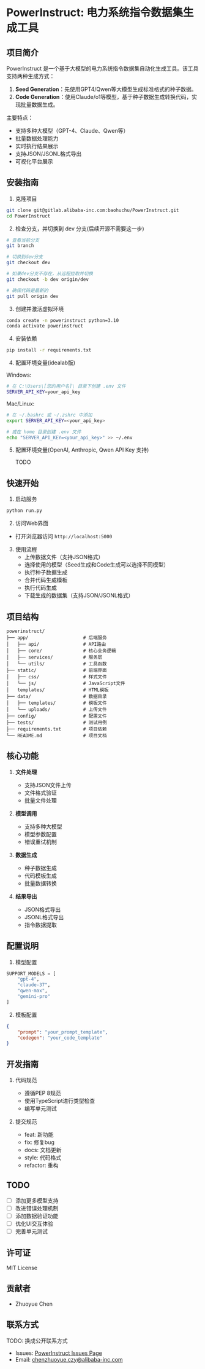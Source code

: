 # PowerInstruct: 电力系统指令数据集生成工具

## 项目简介

PowerInstruct 是一个基于大模型的电力系统指令数据集自动化生成工具。该工具支持两种生成方式：

1. **Seed Generation**：先使用GPT4/Qwen等大模型生成标准格式的种子数据。
2. **Code Generation**：使用Claude/o1等模型，基于种子数据生成转换代码，实现批量数据生成。

主要特点：
- 支持多种大模型（GPT-4、Claude、Qwen等）
- 批量数据处理能力
- 实时执行结果展示
- 支持JSON/JSONL格式导出
- 可视化平台展示

## 安装指南

1. 克隆项目
```bash
git clone git@gitlab.alibaba-inc.com:baohuchu/PowerInstruct.git
cd PowerInstruct
```

2. 检查分支，并切换到 dev 分支(后续开源不需要这一步)

```bash
# 查看当前分支
git branch

# 切换到dev分支
git checkout dev

# 如果dev分支不存在，从远程拉取并切换
git checkout -b dev origin/dev

# 确保代码是最新的
git pull origin dev
```

3. 创建并激活虚拟环境
```bash
conda create -n powerinstruct python=3.10
conda activate powerinstruct
```

4. 安装依赖
```bash
pip install -r requirements.txt
```

4. 配置环境变量(idealab版)

Windows:
```bash
# 在 C:\Users\[您的用户名]\ 目录下创建 .env 文件
SERVER_API_KEY=your_api_key
```

Mac/Linux:
```bash
# 在 ~/.bashrc 或 ~/.zshrc 中添加
export SERVER_API_KEY=<your_api_key>

# 或在 home 目录创建 .env 文件
echo "SERVER_API_KEY=<your_api_key>" >> ~/.env
```

5. 配置环境变量(OpenAI, Anthropic, Qwen API Key 支持)

    TODO


## 快速开始

1. 启动服务
```bash
python run.py
```

2. 访问Web界面
- 打开浏览器访问 `http://localhost:5000`

3. 使用流程
   - 上传数据文件（支持JSON格式）
   - 选择使用的模型（Seed生成和Code生成可以选择不同模型）
   - 执行种子数据生成
   - 合并代码生成模板
   - 执行代码生成
   - 下载生成的数据集（支持JSON/JSONL格式）

## 项目结构

```
powerinstruct/
├── app/                    # 后端服务
│   ├── api/                # API路由
│   ├── core/               # 核心业务逻辑
│   ├── services/           # 服务层
│   └── utils/              # 工具函数
├── static/                 # 前端界面
│   ├── css/                # 样式文件
│   └── js/                 # JavaScript文件
│   templates/              # HTML模板
├── data/                   # 数据目录
│   ├── templates/          # 模板文件
│   └── uploads/            # 上传文件
├── config/                 # 配置文件
├── tests/                  # 测试用例
├── requirements.txt        # 项目依赖
└── README.md               # 项目文档
```

## 核心功能

1. **文件处理**
   - 支持JSON文件上传
   - 文件格式验证
   - 批量文件处理

2. **模型调用**
   - 支持多种大模型
   - 模型参数配置
   - 错误重试机制

3. **数据生成**
   - 种子数据生成
   - 代码模板生成
   - 批量数据转换

4. **结果导出**
   - JSON格式导出
   - JSONL格式导出
   - 指令数据提取

## 配置说明

1. 模型配置
```python
SUPPORT_MODELS = [
    "gpt-4",
    "claude-37",
    "qwen-max",
    "gemini-pro"
]
```

2. 模板配置
```json
{
    "prompt": "your_prompt_template",
    "codegen": "your_code_template"
}
```

## 开发指南

1. 代码规范
   - 遵循PEP 8规范
   - 使用TypeScript进行类型检查
   - 编写单元测试

2. 提交规范
   - feat: 新功能
   - fix: 修复bug
   - docs: 文档更新
   - style: 代码格式
   - refactor: 重构

## TODO

- [ ] 添加更多模型支持
- [ ] 改进错误处理机制
- [ ] 添加数据验证功能
- [ ] 优化UI交互体验
- [ ] 完善单元测试

## 许可证

MIT License

## 贡献者

- Zhuoyue Chen

## 联系方式

TODO: 换成公开联系方式

- Issues: [PowerInstruct Issues Page](https://code.alibaba-inc.com/baohuchu/PowerInstruct/issues)
- Email: chenzhuoyue.czy@alibaba-inc.com
